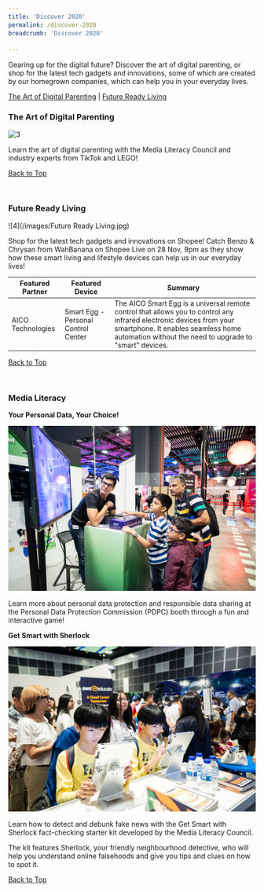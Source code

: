```yaml
---
title: 'Discover 2020'
permalink: /discover-2020
breadcrumb: 'Discover 2020'

---
```


Gearing up for the digital future?  Discover the art of digital parenting, or shop for the latest tech gadgets and innovations, some of which are created by our homegrown companies, which can help you in your everyday lives. 

<a name="top"></a>
[The Art of Digital Parenting](#1) | [Future Ready Living](#2) 

<a name="1"></a>
### **The Art of Digital Parenting**

![3](/images/Parenting.jpg)

Learn the art of digital parenting with the Media Literacy Council and industry experts from TikTok and LEGO! 

[Back to Top](#top)

<a name="2"></a><br>
### **Future Ready Living**

![4](/images/Future Ready Living.jpg)

Shop for the latest tech gadgets and innovations on Shopee! Catch Benzo & Chrysan from WahBanana on Shopee Live on 28 Nov, 9pm as they show how these smart living and lifestyle devices can help us in our everyday lives! 

| Featured Partner | Featured Device | Summary |
| --- | --- | --- |
| AICO Technologies | Smart Egg - Personal Control Center | The AICO Smart Egg is a universal remote control that allows you to control any infrared electronic devices from your smartphone. It enables seamless home automation without the need to upgrade to "smart" devices. |

[Back to Top](#top)

<a name="3"></a><br>
### **Media Literacy**

**Your Personal Data, Your Choice!**<br>

![5](/images/discover/discover5.jpg)

Learn more about personal data protection and responsible data sharing at the Personal Data Protection Commission (PDPC) booth through a fun and interactive game!

**Get Smart with Sherlock**<br>

![6](/images/discover/discover-6.jpg)

Learn how to detect and debunk fake news with the Get Smart with Sherlock fact-checking starter kit developed by the Media Literacy Council.

The kit features Sherlock, your friendly neighbourhood detective, who will help you understand online falsehoods and give you tips and clues on how to spot it.

[Back to Top](#top)

